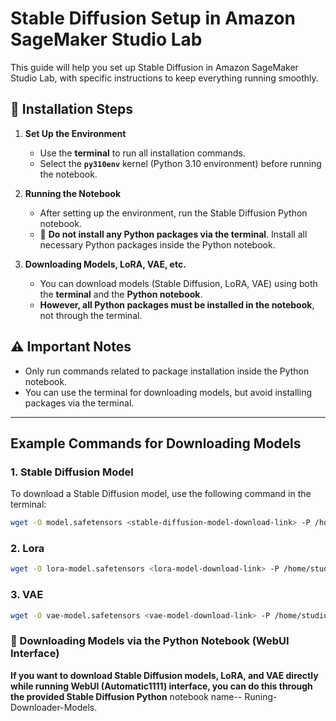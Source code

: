 # Stable Diffusion Setup in Amazon SageMaker Studio Lab

This guide will help you set up Stable Diffusion in Amazon SageMaker Studio Lab, with specific instructions to keep everything running smoothly.

## 🔧 Installation Steps

1. **Set Up the Environment**
   - Use the **terminal** to run all installation commands.
   - Select the **`py310env`** kernel (Python 3.10 environment) before running the notebook.

2. **Running the Notebook**
   - After setting up the environment, run the Stable Diffusion Python notebook.
   - 🚫 **Do not install any Python packages via the terminal**. Install all necessary Python packages inside the Python notebook.

3. **Downloading Models, LoRA, VAE, etc.**
   - You can download models (Stable Diffusion, LoRA, VAE) using both the **terminal** and the **Python notebook**.
   - **However, all Python packages must be installed in the notebook**, not through the terminal.

## ⚠️ Important Notes
- Only run commands related to package installation inside the Python notebook.
- You can use the terminal for downloading models, but avoid installing packages via the terminal.

---

## Example Commands for Downloading Models

### 1. Stable Diffusion Model
To download a Stable Diffusion model, use the following command in the terminal:
```bash
wget -O model.safetensors <stable-diffusion-model-download-link> -P /home/studio-lab-user/stable-diffusion-webui/models/Stable-diffusion/
```
### 2. Lora 
```bash
wget -O lora-model.safetensors <lora-model-download-link> -P /home/studio-lab-user/stable-diffusion-webui/models/Lora/
```
### 3. VAE
```bash
wget -O vae-model.safetensors <vae-model-download-link> -P /home/studio-lab-user/stable-diffusion-webui/models/VAE/
```
### 🔄 Downloading Models via the Python Notebook (WebUI Interface)

**If you want to download Stable Diffusion models, LoRA, and VAE directly while running  WebUI (Automatic1111) interface, you can do this through the provided Stable Diffusion Python** notebook name-- Runing-Downloader-Models. 
  
